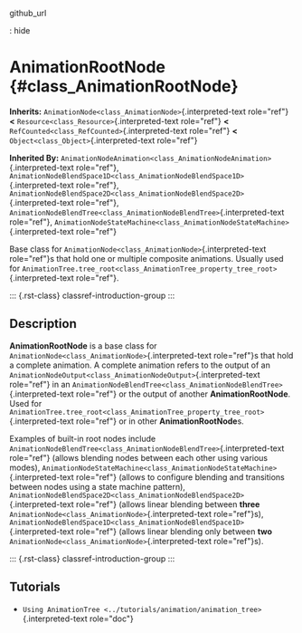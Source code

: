 github_url

:   hide

# AnimationRootNode {#class_AnimationRootNode}

**Inherits:** `AnimationNode<class_AnimationNode>`{.interpreted-text
role="ref"} **\<** `Resource<class_Resource>`{.interpreted-text
role="ref"} **\<** `RefCounted<class_RefCounted>`{.interpreted-text
role="ref"} **\<** `Object<class_Object>`{.interpreted-text role="ref"}

**Inherited By:**
`AnimationNodeAnimation<class_AnimationNodeAnimation>`{.interpreted-text
role="ref"},
`AnimationNodeBlendSpace1D<class_AnimationNodeBlendSpace1D>`{.interpreted-text
role="ref"},
`AnimationNodeBlendSpace2D<class_AnimationNodeBlendSpace2D>`{.interpreted-text
role="ref"},
`AnimationNodeBlendTree<class_AnimationNodeBlendTree>`{.interpreted-text
role="ref"},
`AnimationNodeStateMachine<class_AnimationNodeStateMachine>`{.interpreted-text
role="ref"}

Base class for `AnimationNode<class_AnimationNode>`{.interpreted-text
role="ref"}s that hold one or multiple composite animations. Usually
used for
`AnimationTree.tree_root<class_AnimationTree_property_tree_root>`{.interpreted-text
role="ref"}.

::: {.rst-class}
classref-introduction-group
:::

## Description

**AnimationRootNode** is a base class for
`AnimationNode<class_AnimationNode>`{.interpreted-text role="ref"}s that
hold a complete animation. A complete animation refers to the output of
an `AnimationNodeOutput<class_AnimationNodeOutput>`{.interpreted-text
role="ref"} in an
`AnimationNodeBlendTree<class_AnimationNodeBlendTree>`{.interpreted-text
role="ref"} or the output of another **AnimationRootNode**. Used for
`AnimationTree.tree_root<class_AnimationTree_property_tree_root>`{.interpreted-text
role="ref"} or in other **AnimationRootNode**s.

Examples of built-in root nodes include
`AnimationNodeBlendTree<class_AnimationNodeBlendTree>`{.interpreted-text
role="ref"} (allows blending nodes between each other using various
modes),
`AnimationNodeStateMachine<class_AnimationNodeStateMachine>`{.interpreted-text
role="ref"} (allows to configure blending and transitions between nodes
using a state machine pattern),
`AnimationNodeBlendSpace2D<class_AnimationNodeBlendSpace2D>`{.interpreted-text
role="ref"} (allows linear blending between **three**
`AnimationNode<class_AnimationNode>`{.interpreted-text role="ref"}s),
`AnimationNodeBlendSpace1D<class_AnimationNodeBlendSpace1D>`{.interpreted-text
role="ref"} (allows linear blending only between **two**
`AnimationNode<class_AnimationNode>`{.interpreted-text role="ref"}s).

::: {.rst-class}
classref-introduction-group
:::

## Tutorials

- `Using AnimationTree <../tutorials/animation/animation_tree>`{.interpreted-text
  role="doc"}
